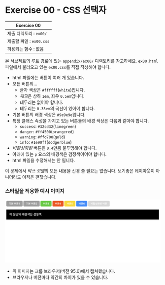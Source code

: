 # Exercise 00 - CSS 선택자

| Exercise 00              |
| ------------------------ |
| 제출 디렉토리 : `ex00/`  |
| 제출할 파일 : `ex00.css` |
| 허용되는 함수 : 없음     |

본 서브젝트의 루트 경로에 있는 `appendix/ex00/` 디렉토리를 참고하세요. `ex00.html` 파일에서 불러오고 있는 `ex00.css`를 직접 작성해야 합니다.

- html 파일에는 버튼이 여러 개 있습니다.
- 모든 버튼의...
  - 글자 색상은 `#ffffff`(`white`)입니다.
  - *패딩*은 상하 `1em`, 좌우 `0.5em`입니다.
  - 테두리는 없어야 합니다.
  - 테두리는 `0.35em`의 곡선이 있어야 합니다.
- 기본 버튼의 배경 색상은 `#9e9e9e`입니다.
- 특정 클래스 속성을 가지고 있는 버튼들의 배경 색상은 다음과 같아야 합니다.
  - `success`: `#32cd32`(`limegreen`)
  - `danger`: `#ff4500`(`orangered`)
  - `warning`: `#ffd700`(`gold`)
  - `info`: `#1e90ff`(`dodgerblue`)
- *비활성화된* 버튼은 `0.4`만큼 불투명해야 합니다.
- 아래에 있는 `p` 요소의 배경색은 검정색이어야 합니다.
- html 파일을 수정해서는 안 됩니다.

이 문제에서 *박스 모델*의 모든 내용을 신경 쓸 필요는 없습니다. 보기좋은 레이아웃이 아니더라도 아직은 괜찮습니다.

### 스타일을 적용한 예시 이미지

![ex00](ex00.png)

- 위 이미지는 크롬 브라우저(버전 95.0)에서 캡쳐했습니다.
- 브라우저나 버전마다 약간의 차이가 있을 수 있습니다.
